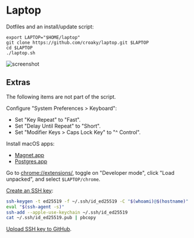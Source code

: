 # Laptop

Dotfiles and an install/update script:

```
export LAPTOP="$HOME/laptop"
git clone https://github.com/croaky/laptop.git $LAPTOP
cd $LAPTOP
./laptop.sh
```

![screenshot](https://user-images.githubusercontent.com/198/116731106-23792180-a99e-11eb-8afc-ecbbcdf58940.png)

## Extras

The following items are not part of the script.

Configure "System Preferences > Keyboard":

* Set "Key Repeat" to "Fast".
* Set "Delay Until Repeat" to "Short".
* Set "Modifier Keys > Caps Lock Key" to "^ Control".

Install macOS apps:

* [Magnet.app](https://apps.apple.com/us/app/magnet/id441258766?mt=12)
* [Postgres.app](https://postgresapp.com/)

Go to <chrome://extensions/>, toggle on "Developer mode",
click "Load unpacked", and select `$LAPTOP/chrome`.

[Create an SSH key](https://dancroak.com/ssh-ed25519):

```bash
ssh-keygen -t ed25519 -f ~/.ssh/id_ed25519 -C "$(whoami)@$(hostname)"
eval "$(ssh-agent -s)"
ssh-add --apple-use-keychain ~/.ssh/id_ed25519
cat ~/.ssh/id_ed25519.pub | pbcopy
```

[Upload SSH key to GitHub](https://github.com/settings/keys).
